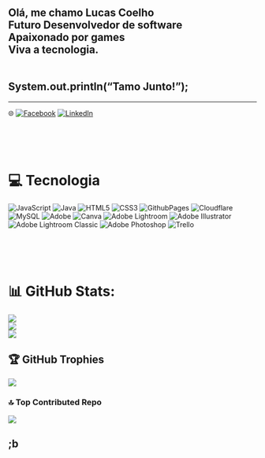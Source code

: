 

## <br><br><br> Olá, me chamo Lucas Coelho <br>Futuro Desenvolvedor de software <br>Apaixonado por games <br>Viva a tecnologia. <br><br><br>System.out.println(“Tamo Junto!”); 
--------------------------------------------------------------------------------------------------------------------------------------------------------------------------------------------------------------------

🌐 
[![Facebook](https://img.shields.io/badge/Facebook-%231877F2.svg?logo=Facebook&logoColor=white)](https://facebook.com/https://www.facebook.com/lucas.boabil) [![LinkedIn](https://img.shields.io/badge/LinkedIn-%230077B5.svg?logo=linkedin&logoColor=white)](https://linkedin.com/in/www.linkedin.com/in/lucasboabil) 




# <br><br>💻 Tecnologia 


 ![JavaScript](https://img.shields.io/badge/javascript-%23323330.svg?style=for-the-badge&logo=javascript&logoColor=%23F7DF1E) ![Java](https://img.shields.io/badge/java-%23ED8B00.svg?style=for-the-badge&logo=openjdk&logoColor=white) ![HTML5](https://img.shields.io/badge/html5-%23E34F26.svg?style=for-the-badge&logo=html5&logoColor=white) ![CSS3](https://img.shields.io/badge/css3-%231572B6.svg?style=for-the-badge&logo=css3&logoColor=white) ![GithubPages](https://img.shields.io/badge/github%20pages-121013?style=for-the-badge&logo=github&logoColor=white) ![Cloudflare](https://img.shields.io/badge/Cloudflare-F38020?style=for-the-badge&logo=Cloudflare&logoColor=white) ![MySQL](https://img.shields.io/badge/mysql-%2300000f.svg?style=for-the-badge&logo=mysql&logoColor=white) ![Adobe](https://img.shields.io/badge/adobe-%23FF0000.svg?style=for-the-badge&logo=adobe&logoColor=white) ![Canva](https://img.shields.io/badge/Canva-%2300C4CC.svg?style=for-the-badge&logo=Canva&logoColor=white) ![Adobe Lightroom](https://img.shields.io/badge/Adobe%20Lightroom-31A8FF.svg?style=for-the-badge&logo=Adobe%20Lightroom&logoColor=white) ![Adobe Illustrator](https://img.shields.io/badge/adobe%20illustrator-%23FF9A00.svg?style=for-the-badge&logo=adobe%20illustrator&logoColor=white) ![Adobe Lightroom Classic](https://img.shields.io/badge/Adobe%20Lightroom%20Classic-31A8FF.svg?style=for-the-badge&logo=Adobe%20Lightroom%20Classic&logoColor=white) ![Adobe Photoshop](https://img.shields.io/badge/adobe%20photoshop-%2331A8FF.svg?style=for-the-badge&logo=adobe%20photoshop&logoColor=white) ![Trello](https://img.shields.io/badge/Trello-%23026AA7.svg?style=for-the-badge&logo=Trello&logoColor=white)
# <br><br>📊 GitHub Stats:
![](https://github-readme-stats.vercel.app/api?username=LucasCoelho2024&theme=graywhite&hide_border=false&include_all_commits=false&count_private=false)<br/>
![](https://github-readme-streak-stats.herokuapp.com/?user=LucasCoelho2024&theme=graywhite&hide_border=false)<br/>
![](https://github-readme-stats.vercel.app/api/top-langs/?username=LucasCoelho2024&theme=graywhite&hide_border=false&include_all_commits=false&count_private=false&layout=compact)

## 🏆 GitHub Trophies
![](https://github-profile-trophy.vercel.app/?username=LucasCoelho2024&theme=flat&no-frame=false&no-bg=false&margin-w=4)

### 🔝 Top Contributed Repo
![](https://github-contributor-stats.vercel.app/api?username=LucasCoelho2024&limit=5&theme=dark&combine_all_yearly_contributions=true)







## ;b
